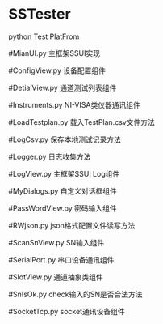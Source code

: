 # SSTester
python Test PlatFrom 

#MianUI.py
主框架SSUI实现

#ConfigView.py
设备配置组件

#DetialView.py
通道测试列表组件

#Instruments.py
NI-VISA类仪器通讯组件

#LoadTestplan.py
载入TestPlan.csv文件方法

#LogCsv.py
保存本地测试记录方法

#Logger.py
日志收集方法

#LogView.py
主框架SSUI Log组件

#MyDialogs.py
自定义对话框组件

#PassWordView.py
密码输入组件

#RWjson.py
json格式配置文件读写方法

#ScanSnView.py
SN输入组件

#SerialPort.py
串口设备通讯组件

#SlotView.py
通道抽象类组件

#SnIsOk.py
check输入的SN是否合法方法

#SocketTcp.py
socket通讯设备组件


